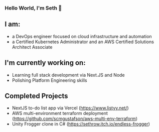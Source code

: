 ### Hello World, I'm Seth 👋

## I am: 
- a DevOps engineer focused on cloud infrastructure and automation
- a Certified Kubernetes Administrator and an AWS Certified Solutions Architect Associate

## I'm currently working on:
- Learning full stack development via Next.JS and Node
- Polishing Platform Engineering skills

## Completed Projects
- NextJS to-do list app via Vercel (https://www.listyy.net/)
- AWS multi-environment terraform deployment (https://github.com/scmgustafson/aws-multi-env-terraform)
- Unity Frogger clone in C# (https://sethrow.itch.io/endless-frogger)
